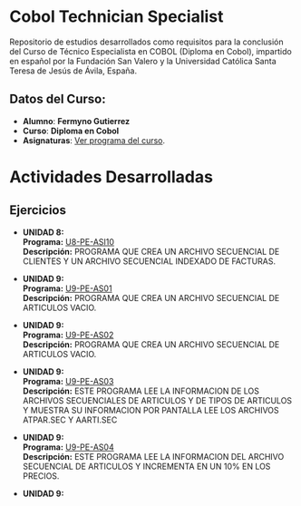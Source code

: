 # Cobol Technician Specialist

Repositorio de estudios desarrollados como requisitos para la conclusión del Curso de Técnico Especialista en COBOL (Diploma en Cobol), impartido en español por la Fundación San Valero y la Universidad Católica Santa Teresa de Jesús de Ávila, España.
<br />

## Datos del Curso:

* **Alumno**: **Fermyno Gutierrez**
* **Curso**: **Diploma en Cobol**
* **Asignaturas**: [Ver programa del curso](docs/presentacion-del-curso.pdf).

# Actividades Desarrolladas

## Ejercicios

* **UNIDAD 8:**  
  **Programa:** [U8-PE-ASI10](src/U8-PE-ASI10.cbl)  
  **Descripción:** PROGRAMA QUE CREA UN ARCHIVO SECUENCIAL DE CLIENTES Y UN ARCHIVO SECUENCIAL INDEXADO DE FACTURAS.  

* **UNIDAD 9:**  
  **Programa:** [U9-PE-AS01](src/U9-PE-AS01.cbl)  
  **Descripción:** PROGRAMA QUE CREA UN ARCHIVO SECUENCIAL DE ARTICULOS VACIO.  

* **UNIDAD 9:**  
  **Programa:** [U9-PE-AS02](src/U9-PE-AS02.cbl)  
  **Descripción:** PROGRAMA QUE CREA UN ARCHIVO SECUENCIAL DE ARTICULOS VACIO.  

* **UNIDAD 9:**  
  **Programa:** [U9-PE-AS03](src/U9-PE-AS03.cbl)  
  **Descripción:** ESTE PROGRAMA LEE LA INFORMACION DE LOS ARCHIVOS SECUENCIALES DE ARTICULOS Y DE TIPOS DE ARTICULOS Y MUESTRA SU INFORMACION POR PANTALLA LEE LOS ARCHIVOS ATPAR.SEC Y AARTI.SEC

* **UNIDAD 9:**  
  **Programa:** [U9-PE-AS04](src/U9-PE-AS04.cbl)  
  **Descripción:** ESTE PROGRAMA LEE LA INFORMACION DEL ARCHIVO SECUENCIAL DE ARTICULOS Y INCREMENTA EN UN 10% EN LOS PRECIOS.  

* **UNIDAD 9:**

